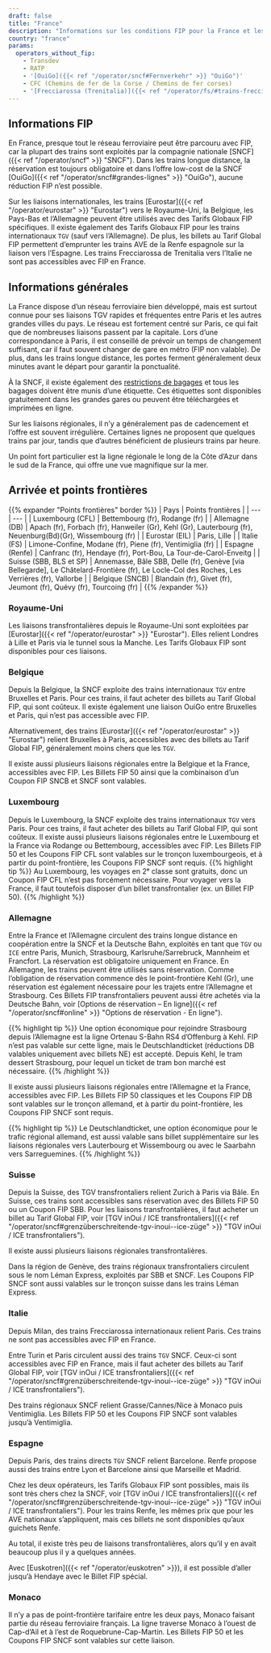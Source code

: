 ```yaml
---
draft: false
title: "France"
description: "Informations sur les conditions FIP pour la France et les opérateurs où les réductions peuvent être utilisées."
country: "france"
params:
  operators_without_fip:
    - Transdev
    - RATP
    - '[OuiGo]({{< ref "/operator/sncf#Fernverkehr" >}} "OuiGo")'
    - CFC (Chemins de fer de la Corse / Chemins de fer corses)
    - '[Frecciarossa (Trenitalia)]({{< ref "/operator/fs/#trains-frecciarossa-internationaux-vers-paris" >}} "Frecciarossa (Trenitalia)")'
---
```


## Informations FIP

En France, presque tout le réseau ferroviaire peut être parcouru avec FIP, car la plupart des trains sont exploités par la compagnie nationale [SNCF]({{< ref "/operator/sncf" >}} "SNCF"). Dans les trains longue distance, la réservation est toujours obligatoire et dans l’offre low-cost de la SNCF [OuiGo]({{< ref "/operator/sncf#grandes-lignes" >}} "OuiGo"), aucune réduction FIP n’est possible.

Sur les liaisons internationales, les trains [Eurostar]({{< ref "/operator/eurostar" >}} "Eurostar") vers le Royaume-Uni, la Belgique, les Pays-Bas et l’Allemagne peuvent être utilisés avec des Tarifs Globaux FIP spécifiques. Il existe également des Tarifs Globaux FIP pour les trains internationaux `TGV` (sauf vers l’Allemagne). De plus, les billets au Tarif Global FIP permettent d’emprunter les trains AVE de la Renfe espagnole sur la liaison vers l’Espagne. Les trains Frecciarossa de Trenitalia vers l’Italie ne sont pas accessibles avec FIP en France.

## Informations générales

La France dispose d’un réseau ferroviaire bien développé, mais est surtout connue pour ses liaisons TGV rapides et fréquentes entre Paris et les autres grandes villes du pays. Le réseau est fortement centré sur Paris, ce qui fait que de nombreuses liaisons passent par la capitale. Lors d’une correspondance à Paris, il est conseillé de prévoir un temps de changement suffisant, car il faut souvent changer de gare en métro (FIP non valable). De plus, dans les trains longue distance, les portes ferment généralement deux minutes avant le départ pour garantir la ponctualité.

À la SNCF, il existe également des [restrictions de bagages](https://www.sncf-voyageurs.com/en/travel-with-us/in-france/tgv-inoui/your-luggage-and-lockers/) et tous les bagages doivent être munis d’une étiquette. Ces étiquettes sont disponibles gratuitement dans les grandes gares ou peuvent être téléchargées et imprimées en ligne.

Sur les liaisons régionales, il n’y a généralement pas de cadencement et l’offre est souvent irrégulière. Certaines lignes ne proposent que quelques trains par jour, tandis que d’autres bénéficient de plusieurs trains par heure.

Un point fort particulier est la ligne régionale le long de la Côte d’Azur dans le sud de la France, qui offre une vue magnifique sur la mer.

## Arrivée et points frontières

{{% expander "Points frontières" border %}}
| Pays | Points frontières |
| --- | --- |
| Luxembourg (CFL) | Bettembourg (fr), Rodange (fr) |
| Allemagne (DB) | Apach (fr), Forbach (fr), Hanweiler (Gr), Kehl (Gr), Lauterbourg (fr), Neuenburg(Bd)(Gr), Wissembourg (fr) |
| Eurostar (EIL) | Paris, Lille |
| Italie (FS) | Limone-Confine, Modane (fr), Piene (fr), Ventimiglia (fr) |
| Espagne (Renfe) | Canfranc (fr), Hendaye (fr), Port-Bou, La Tour-de-Carol-Enveitg |
| Suisse (SBB, BLS et SP) | Annemasse, Bâle SBB, Delle (fr), Genève [via Bellegarde], Le Châtelard-Frontière (fr), Le Locle-Col des Roches, Les Verrières (fr), Vallorbe |
| Belgique (SNCB) | Blandain (fr), Givet (fr), Jeumont (fr), Quévy (fr), Tourcoing (fr) |
{{% /expander %}}

### Royaume-Uni

Les liaisons transfrontalières depuis le Royaume-Uni sont exploitées par [Eurostar]({{< ref "/operator/eurostar" >}} "Eurostar"). Elles relient Londres à Lille et Paris via le tunnel sous la Manche. Les Tarifs Globaux FIP sont disponibles pour ces liaisons.

### Belgique

Depuis la Belgique, la SNCF exploite des trains internationaux `TGV` entre Bruxelles et Paris. Pour ces trains, il faut acheter des billets au Tarif Global FIP, qui sont coûteux. Il existe également une liaison OuiGo entre Bruxelles et Paris, qui n’est pas accessible avec FIP.

Alternativement, des trains [Eurostar]({{< ref "/operator/eurostar" >}} "Eurostar") relient Bruxelles à Paris, accessibles avec des billets au Tarif Global FIP, généralement moins chers que les `TGV`.

Il existe aussi plusieurs liaisons régionales entre la Belgique et la France, accessibles avec FIP. Les Billets FIP 50 ainsi que la combinaison d’un Coupon FIP SNCB et SNCF sont valables.

### Luxembourg

Depuis le Luxembourg, la SNCF exploite des trains internationaux `TGV` vers Paris. Pour ces trains, il faut acheter des billets au Tarif Global FIP, qui sont coûteux. Il existe aussi plusieurs liaisons régionales entre le Luxembourg et la France via Rodange ou Bettembourg, accessibles avec FIP. Les Billets FIP 50 et les Coupons FIP CFL sont valables sur le tronçon luxembourgeois, et à partir du point-frontière, les Coupons FIP SNCF sont requis.
{{% highlight tip %}}
Au Luxembourg, les voyages en 2ᵉ classe sont gratuits, donc un Coupon FIP CFL n’est pas forcément nécessaire. Pour voyager vers la France, il faut toutefois disposer d’un billet transfrontalier (ex. un Billet FIP 50).
{{% /highlight %}}

### Allemagne

Entre la France et l’Allemagne circulent des trains longue distance en coopération entre la SNCF et la Deutsche Bahn, exploités en tant que `TGV` ou `ICE` entre Paris, Munich, Strasbourg, Karlsruhe/Sarrebruck, Mannheim et Francfort. La réservation est obligatoire uniquement en France. En Allemagne, les trains peuvent être utilisés sans réservation. Comme l’obligation de réservation commence dès le point-frontière Kehl (Gr), une réservation est également nécessaire pour les trajets entre l’Allemagne et Strasbourg. Ces Billets FIP transfrontaliers peuvent aussi être achetés via la Deutsche Bahn, voir [Options de réservation – En ligne]({{< ref "/operator/sncf#online" >}} "Options de réservation - En ligne").

{{% highlight tip %}}
Une option économique pour rejoindre Strasbourg depuis l’Allemagne est la ligne Ortenau S-Bahn RS4 d’Offenburg à Kehl. FIP n’est pas valable sur cette ligne, mais le Deutschlandticket (réductions DB valables uniquement avec billets NE) est accepté. Depuis Kehl, le tram dessert Strasbourg, pour lequel un ticket de tram bon marché est nécessaire.
{{% /highlight %}}

Il existe aussi plusieurs liaisons régionales entre l’Allemagne et la France, accessibles avec FIP. Les Billets FIP 50 classiques et les Coupons FIP DB sont valables sur le tronçon allemand, et à partir du point-frontière, les Coupons FIP SNCF sont requis.

{{% highlight tip %}}
Le Deutschlandticket, une option économique pour le trafic régional allemand, est aussi valable sans billet supplémentaire sur les liaisons régionales vers Lauterbourg et Wissembourg ou avec le Saarbahn vers Sarreguemines.
{{% /highlight %}}

### Suisse

Depuis la Suisse, des TGV transfrontaliers relient Zurich à Paris via Bâle. En Suisse, ces trains sont accessibles sans réservation avec des Billets FIP 50 ou un Coupon FIP SBB. Pour les liaisons transfrontalières, il faut acheter un billet au Tarif Global FIP, voir [TGV inOui / ICE transfrontaliers]({{< ref "/operator/sncf#grenzüberschreitende-tgv-inoui--ice-züge" >}} "TGV inOui / ICE transfrontaliers").

Il existe aussi plusieurs liaisons régionales transfrontalières.

Dans la région de Genève, des trains régionaux transfrontaliers circulent sous le nom Léman Express, exploités par SBB et SNCF. Les Coupons FIP SNCF sont aussi valables sur le tronçon suisse dans les trains Léman Express.

### Italie

Depuis Milan, des trains Frecciarossa internationaux relient Paris. Ces trains ne sont pas accessibles avec FIP en France.

Entre Turin et Paris circulent aussi des trains `TGV` SNCF. Ceux-ci sont accessibles avec FIP en France, mais il faut acheter des billets au Tarif Global FIP, voir [TGV inOui / ICE transfrontaliers]({{< ref "/operator/sncf#grenzüberschreitende-tgv-inoui--ice-züge" >}} "TGV inOui / ICE transfrontaliers").

Des trains régionaux SNCF relient Grasse/Cannes/Nice à Monaco puis Ventimiglia. Les Billets FIP 50 et les Coupons FIP SNCF sont valables jusqu’à Ventimiglia.

### Espagne

Depuis Paris, des trains directs `TGV` SNCF relient Barcelone. Renfe propose aussi des trains entre Lyon et Barcelone ainsi que Marseille et Madrid.

Chez les deux opérateurs, les Tarifs Globaux FIP sont possibles, mais ils sont très chers chez la SNCF, voir [TGV inOui / ICE transfrontaliers]({{< ref "/operator/sncf#grenzüberschreitende-tgv-inoui--ice-züge" >}} "TGV inOui / ICE transfrontaliers"). Pour les trains Renfe, les mêmes prix que pour les AVE nationaux s’appliquent, mais ces billets ne sont disponibles qu’aux guichets Renfe.

Au total, il existe très peu de liaisons transfrontalières, alors qu’il y en avait beaucoup plus il y a quelques années.

Avec [Euskotren]({{< ref "/operator/euskotren" >}}), il est possible d’aller jusqu’à Hendaye avec le Billet FIP spécial.

### Monaco

Il n’y a pas de point-frontière tarifaire entre les deux pays, Monaco faisant partie du réseau ferroviaire français. La ligne traverse Monaco à l’ouest de Cap-d’Ail et à l’est de Roquebrune-Cap-Martin. Les Billets FIP 50 et les Coupons FIP SNCF sont valables sur cette liaison.
